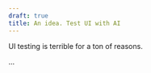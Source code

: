 ```yaml
---
draft: true
title: An idea. Test UI with AI
---
```


UI testing is terrible for a ton of reasons.

...
